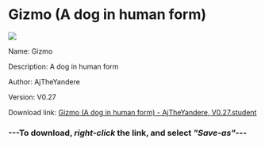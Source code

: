 # Gizmo (A dog in human form)

<img src = "https://raw.githubusercontent.com/Arbiter1223/Koukou-Gurashi-Custom-Students/master/Students/Files/Gizmo%20(A%20dog%20in%20human%20form).png">

Name: Gizmo

Description: A dog in human form

Author: AjTheYandere

Version: V0.27

Download link: <a href="https://raw.githubusercontent.com/Arbiter1223/Koukou-Gurashi-Custom-Students/master/Students/Files/Gizmo%20(A%20dog%20in%20human%20form)%20-%20AjTheYandere%2C%20V0.27.student">Gizmo (A dog in human form) - AjTheYandere, V0.27.student</a>

### ---**To download, _right-click_ the link, and select _"Save-as"_**---


